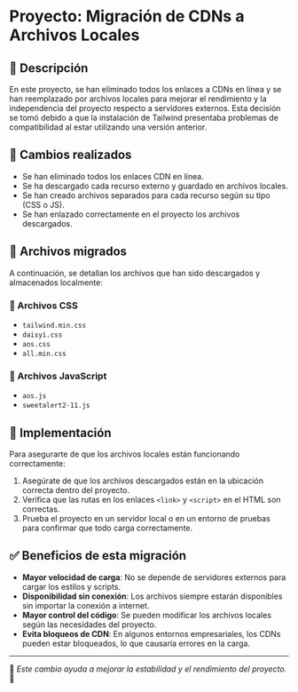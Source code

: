 # Proyecto: Migración de CDNs a Archivos Locales

## 📌 Descripción
En este proyecto, se han eliminado todos los enlaces a CDNs en línea y se han reemplazado por archivos locales para mejorar el rendimiento y la independencia del proyecto respecto a servidores externos. Esta decisión se tomó debido a que la instalación de Tailwind presentaba problemas de compatibilidad al estar utilizando una versión anterior.

## 🔧 Cambios realizados
- Se han eliminado todos los enlaces CDN en línea.
- Se ha descargado cada recurso externo y guardado en archivos locales.
- Se han creado archivos separados para cada recurso según su tipo (CSS o JS).
- Se han enlazado correctamente en el proyecto los archivos descargados.

## 📂 Archivos migrados
A continuación, se detallan los archivos que han sido descargados y almacenados localmente:

### 📜 Archivos CSS
- `tailwind.min.css`
- `daisyi.css`
- `aos.css`
- `all.min.css`

### 📜 Archivos JavaScript
- `aos.js`
- `sweetalert2-11.js`

## 🚀 Implementación
Para asegurarte de que los archivos locales están funcionando correctamente:
1. Asegúrate de que los archivos descargados están en la ubicación correcta dentro del proyecto.
2. Verifica que las rutas en los enlaces `<link>` y `<script>` en el HTML son correctas.
3. Prueba el proyecto en un servidor local o en un entorno de pruebas para confirmar que todo carga correctamente.

## ✅ Beneficios de esta migración
- **Mayor velocidad de carga**: No se depende de servidores externos para cargar los estilos y scripts.
- **Disponibilidad sin conexión**: Los archivos siempre estarán disponibles sin importar la conexión a internet.
- **Mayor control del código**: Se pueden modificar los archivos locales según las necesidades del proyecto.
- **Evita bloqueos de CDN**: En algunos entornos empresariales, los CDNs pueden estar bloqueados, lo que causaría errores en la carga.

---
📌 *Este cambio ayuda a mejorar la estabilidad y el rendimiento del proyecto.* 🚀

